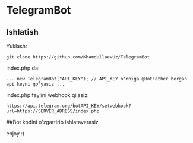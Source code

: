 # TelegramBot

## Ishlatish

Yuklash:

`git clone https://github.com/KhamdullaevUz/TelegramBot`

index.php da:

`...
new TelegramBot("API_KEY"); // API_KEY o'rniga @BotFather bergan api keyni qo'yasiz
...`

index.php faylini webhook qilasiz:

`https://api.telegram.org/botAPI_KEY/setwebhook?url=https://SERVER_ADRESS/index.php`

##Bot kodini o'zgartirib ishlataverasiz

enjoy :)
